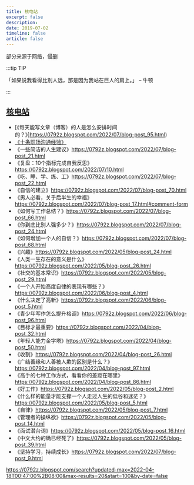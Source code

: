 ```yaml
---
title: 核电站
excerpt: false
description: 
date: 2019-07-02
timeline: false
article: false
---
```


部分来源于网络，侵删

:::tip TIP

「如果说我看得比別人远，那是因为我站在巨人的肩上。」 – 牛顿

:::

## [核电站](https://0792z.blogspot.com/)

- [《每天能写文章（博客）的人是怎么安排时间的？》]https://0792z.blogspot.com/2022/07/blog-post_95.html)
- [《十条职场沟通经验》](https://0792z.blogspot.com/2022/07/blog-post_67.html)
- 《一些简洁的人生建议》https://0792z.blogspot.com/2022/07/blog-post_21.html
- 《复盘：10个指标完成自我反思》https://0792z.blogspot.com/2022/07/10.html
- 《吃、睡、学、练、工》https://0792z.blogspot.com/2022/07/blog-post_22.html
- 《自信的建立》https://0792z.blogspot.com/2022/07/blog-post_70.html
- 《男人必看，关乎后半生的幸福》https://0792z.blogspot.com/2022/07/blog-post_17.html#comment-form
- 《如何写工作总结？》https://0792z.blogspot.com/2022/07/blog-post_66.html
- 《你到底比别人强多少？》https://0792z.blogspot.com/2022/07/blog-post_24.html
- 《如何增加一个人的自信？》https://0792z.blogspot.com/2022/07/blog-post_68.html
- 《兴趣》https://0792z.blogspot.com/2022/05/blog-post_24.html
- 《人类一生存在的意义是什么》https://0792z.blogspot.com/2022/05/blog-post_26.html
- 《社交的基本常识》https://0792z.blogspot.com/2022/05/blog-post_29.html
- 《一个人开始高度自律的表现有哪些？》https://0792z.blogspot.com/2022/06/blog-post_4.html
- 《什么决定了高新》https://0792z.blogspot.com/2022/06/blog-post_5.html
- 《青少年写作怎么提升格调》https://0792z.blogspot.com/2022/06/blog-post_96.html
- 《目标才最重要》https://0792z.blogspot.com/2022/04/blog-post_32.html
- 《年轻人能力金字塔》https://0792z.blogspot.com/2022/04/blog-post_50.html
- 《收割》https://0792z.blogspot.com/2022/04/blog-post_26.html
- 《广结善缘和人善被人欺的区别是什么？》https://0792z.blogspot.com/2022/04/blog-post_97.html
- 《高手的七种工作方式，看看你的差距在哪里》https://0792z.blogspot.com/2022/04/blog-post_86.html
- 《好工作》https://0792z.blogspot.com/2022/05/blog-post_2.html
- 《什么样的能量才能支撑一个人走过人生的低谷和迷茫？》https://0792z.blogspot.com/2022/05/blog-post_5.html
- 《自律》https://0792z.blogspot.com/2022/05/blog-post_7.html
- 《管理者的操纵欲》https://0792z.blogspot.com/2022/05/blog-post_14.html
- 《面试潜台词》https://0792z.blogspot.com/2022/05/blog-post_16.html
- 《中文大约的确已经死了》https://0792z.blogspot.com/2022/05/blog-post_39.html
- 《坚持学习，持续成长》https://0792z.blogspot.com/2022/07/blog-post_9.html

https://0792z.blogspot.com/search?updated-max=2022-04-18T00:47:00%2B08:00&max-results=20&start=100&by-date=false